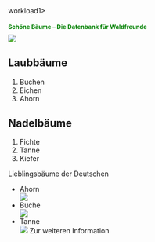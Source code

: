 
<DOCTYPE html>
<html>
	<head>workload1>
<body><h1 style="color: green; font-size:12px">Schöne Bäume – Die Datenbank für Waldfreunde</h1>
	<img src="http://rosenstein-park.de/Images/Baum_28.jpg" />
	<h2>Laubbäume</h2>
	<ol>
	<li>Buchen</li>
	<li>Eichen</li>
	<li>Ahorn</li>
	</ol>
	<h2>Nadelbäume</h2>
	<ol>
	<li>Fichte</li>
	<li>Tanne</li>
	<li>Kiefer</li>
	</ol>
	<p style="font-size:14px"Umfrage: <em>Lieblingsbäume</em> der Deutschen</p>
		<ul> 
    		<li> Ahorn </li> <img src="https://upload.wikimedia.org/wikipedia/commons/f/f4/Ahorn-Blatt-2005-10-05.jpg" />
    		<li> Buche </li> <img src="http://www.urlaub-im-altmuehltal.de/stadt-beilngries/beilngries/waldlehrpfad/buche.jpg" />
    		<li> Tanne </li> <img src="http://www.sagenpfad.at/stationen/B02_Tanne/images/baum_gro%C3%9F.jpg />
		</ul>
        <p style="color: grey; font-size:8px"> Zur weiteren Information <a href="http://www.baumkunde.de/haeufigste-baeume-deutschland.php"></a></p>
</body>
</html>
